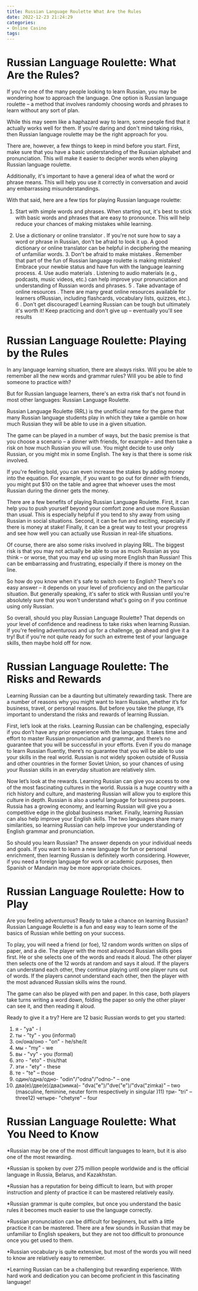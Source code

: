 ```yaml
---
title: Russian Language Roulette What Are the Rules
date: 2022-12-23 21:24:29
categories:
- Online Casino
tags:
---
```



#  Russian Language Roulette: What Are the Rules?

If you're one of the many people looking to learn Russian, you may be wondering how to approach the language. One option is Russian language roulette – a method that involves randomly choosing words and phrases to learn without any sort of plan.

While this may seem like a haphazard way to learn, some people find that it actually works well for them. If you're daring and don't mind taking risks, then Russian language roulette may be the right approach for you.

There are, however, a few things to keep in mind before you start. First, make sure that you have a basic understanding of the Russian alphabet and pronunciation. This will make it easier to decipher words when playing Russian language roulette.

Additionally, it's important to have a general idea of what the word or phrase means. This will help you use it correctly in conversation and avoid any embarrassing misunderstandings.

With that said, here are a few tips for playing Russian language roulette:

1. Start with simple words and phrases. When starting out, it's best to stick with basic words and phrases that are easy to pronounce. This will help reduce your chances of making mistakes while learning.

2. Use a dictionary or online translator​​​​​​​​​​​​​​​ . If you're not sure how to say a word or phrase in Russian, don't be afraid to look it up. A good dictionary or online translator can be helpful in deciphering the meaning of unfamiliar words. 3. Don't be afraid to make mistakes . Remember that part of the fun of Russian language roulette is making mistakes! Embrace your newbie status and have fun with the language learning process. 4. Use audio materials . Listening to audio materials (e.g., podcasts, music videos, etc.) can help improve your pronunciation and understanding of Russian words and phrases. 5 . Take advantage of online resources . There are many great online resources available for learners ofRussian, including flashcards, vocabulary lists, quizzes, etc.). 6 . Don't get discouraged! Learning Russian can be tough but ultimately it's worth it! Keep practicing and don't give up – eventually you'll see results

#  Russian Language Roulette: Playing by the Rules

In any language learning situation, there are always risks. Will you be able to remember all the new words and grammar rules? Will you be able to find someone to practice with?

But for Russian language learners, there's an extra risk that's not found in most other languages: Russian Language Roulette.

Russian Language Roulette (RRL) is the unofficial name for the game that many Russian language students play in which they take a gamble on how much Russian they will be able to use in a given situation.

The game can be played in a number of ways, but the basic premise is that you choose a scenario – a dinner with friends, for example – and then take a risk on how much Russian you will use. You might decide to use only Russian, or you might mix in some English. The key is that there is some risk involved.

If you're feeling bold, you can even increase the stakes by adding money into the equation. For example, if you want to go out for dinner with friends, you might put $10 on the table and agree that whoever uses the most Russian during the dinner gets the money.

There are a few benefits of playing Russian Language Roulette. First, it can help you to push yourself beyond your comfort zone and use more Russian than usual. This is especially helpful if you tend to shy away from using Russian in social situations. Second, it can be fun and exciting, especially if there is money at stake! Finally, it can be a great way to test your progress and see how well you can actually use Russian in real-life situations.

Of course, there are also some risks involved in playing RRL. The biggest risk is that you may not actually be able to use as much Russian as you think – or worse, that you may end up using more English than Russian! This can be embarrassing and frustrating, especially if there is money on the line.

So how do you know when it's safe to switch over to English? There's no easy answer – it depends on your level of proficiency and on the particular situation. But generally speaking, it's safer to stick with Russian until you're absolutely sure that you won't understand what's going on if you continue using only Russian.


  So overall, should you play Russian Language Roulette? That depends on your level of confidence and readiness to take risks when learning Russian. If you're feeling adventurous and up for a challenge, go ahead and give it a try! But if you're not quite ready for such an extreme test of your language skills, then maybe hold off for now.

#  Russian Language Roulette: The Risks and Rewards

Learning Russian can be a daunting but ultimately rewarding task. There are a number of reasons why you might want to learn Russian, whether it’s for business, travel, or personal reasons. But before you take the plunge, it’s important to understand the risks and rewards of learning Russian.

First, let’s look at the risks. Learning Russian can be challenging, especially if you don’t have any prior experience with the language. It takes time and effort to master Russian pronunciation and grammar, and there’s no guarantee that you will be successful in your efforts. Even if you do manage to learn Russian fluently, there’s no guarantee that you will be able to use your skills in the real world. Russian is not widely spoken outside of Russia and other countries in the former Soviet Union, so your chances of using your Russian skills in an everyday situation are relatively slim.

Now let’s look at the rewards. Learning Russian can give you access to one of the most fascinating cultures in the world. Russia is a huge country with a rich history and culture, and mastering Russian will allow you to explore this culture in depth. Russian is also a useful language for business purposes. Russia has a growing economy, and learning Russian will give you a competitive edge in the global business market. Finally, learning Russian can also help improve your English skills. The two languages share many similarities, so learning Russian can help improve your understanding of English grammar and pronunciation.

So should you learn Russian? The answer depends on your individual needs and goals. If you want to learn a new language for fun or personal enrichment, then learning Russian is definitely worth considering. However, if you need a foreign language for work or academic purposes, then Spanish or Mandarin may be more appropriate choices.

#  Russian Language Roulette: How to Play

Are you feeling adventurous? Ready to take a chance on learning Russian? Russian Language Roulette is a fun and easy way to learn some of the basics of Russian while betting on your success.

To play, you will need a friend (or foe), 12 random words written on slips of paper, and a die. The player with the most advanced Russian skills goes first. He or she selects one of the words and reads it aloud. The other player then selects one of the 12 words at random and says it aloud. If the players can understand each other, they continue playing until one player runs out of words. If the players cannot understand each other, then the player with the most advanced Russian skills wins the round.

The game can also be played with pen and paper. In this case, both players take turns writing a word down, folding the paper so only the other player can see it, and then reading it aloud.

Ready to give it a try? Here are 12 basic Russian words to get you started:

1) я - "ya" - I
2) ты - "ty" - you (informal)
3) он/она/оно - "on" - he/she/it
4) мы - "my" - we
5) вы - "vy" - you (formal)
6) это - "eto" - this/that
7) эти - "ety" - these
8) те - "te" – those
9) один/одна/одно- "odin"/"odna"/"odno-" – one
10) два(е)/две(е)/два(зимка)- "dva("e")/"dve("e")/"dva("zimka)" – two (masculine, feminine, neuter form respectively in singular )11) три- "tri" – three12) четыре- "chetyre" – four

# Russian Language Roulette: What You Need to Know

*Russian may be one of the most difficult languages to learn, but it is also one of the most rewarding.

*Russian is spoken by over 275 million people worldwide and is the official language in Russia, Belarus, and Kazakhstan.

*Russian has a reputation for being difficult to learn, but with proper instruction and plenty of practice it can be mastered relatively easily.

*Russian grammar is quite complex, but once you understand the basic rules it becomes much easier to use the language correctly.

*Russian pronunciation can be difficult for beginners, but with a little practice it can be mastered. There are a few sounds in Russian that may be unfamiliar to English speakers, but they are not too difficult to pronounce once you get used to them.

*Russian vocabulary is quite extensive, but most of the words you will need to know are relatively easy to remember.

*Learning Russian can be a challenging but rewarding experience. With hard work and dedication you can become proficient in this fascinating language!